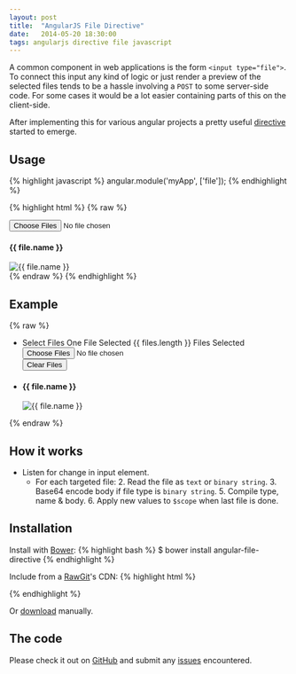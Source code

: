 ```yaml
---
layout: post
title:  "AngularJS File Directive"
date:   2014-05-20 18:30:00
tags: angularjs directive file javascript
---
```


A common component in web applications is the form `<input type="file">`.
To connect this input any kind of logic or just render a preview of the selected files tends to be a hassle involving a `POST` to some server-side code.
For some cases it would be a lot easier containing parts of this on the client-side.

After implementing this for various angular projects a pretty useful [directive][github-repo] started to emerge.

## Usage

{% highlight javascript %}
angular.module('myApp', ['file']);
{% endhighlight %}

{% highlight html %}
{% raw %}
<!-- Bind the values to $scope.files -->
<input type="file"
  file="files"
  accept="image/*"
  multiple>

<!-- Render the selected files directly in the view -->
<div ng-repeat="file in files">
  <h4>{{ file.name }}</h4>
  <img alt="{{ file.name }}"
    ng-src="data:{{ file.type }};base64,{{ file.body }}">
</div>
{% endraw %}
{% endhighlight %}

## Example
{% raw %}
<ul ng-app="myApp" ng-controller="MainCtrl" class="list-group">
  <li class="list-group-item">
    <div class="form-group">
      <label class="btn btn-lg btn-block" ng-class="{'btn-warning': !files, 'btn-success': files}">
        <span ng-show="!files">Select Files</span>
        <span ng-show="files.length === 1">One File Selected</span>
        <span ng-show="files.length > 1">{{ files.length }} Files Selected</span>
        <input class="hidden" type="file" file="files" accept="image/*" multiple>
      </label>
    </div>
    <div class="form-group" ng-show="files">
      <button class="btn btn-block btn-danger" ng-click="clear()">Clear Files</button>
    </div>
  </li>
  <li class="list-group-item" ng-repeat="file in files">
    <h4 class="list-group-item-heading">{{ file.name }}</h4>
    <img class="img-responsive" ng-src="data:{{ file.type }};base64,{{ file.body }}" alt="{{ file.name }}">
  </li>
</ul>
<script src="//cdnjs.cloudflare.com/ajax/libs/angular.js/1.2.16/angular.min.js"></script>
<script src="//cdn.rawgit.com/vpegado/angular-file-directive/v1.2.1/file.js"></script>
<script>
angular.module('myApp', ['file'])
  .controller('MainCtrl', function ($scope) {
    $scope.clear = function () {
      delete $scope.files;
    };
  });
</script>
{% endraw %}

## How it works
- Listen for change in input element.
    - For each targeted file:
        2. Read the file as `text` or `binary string`.
        3. Base64 encode body if file type is `binary string`.
        5. Compile type, name & body.
        6. Apply new values to `$scope` when last file is done.

## Installation
Install with [Bower][bower]:
{% highlight bash %}
$ bower install angular-file-directive
{% endhighlight %}

Include from a [RawGit][rawgit]'s CDN:
{% highlight html %}
<script src="//cdn.rawgit.com/vpegado/angular-file-directive/v1.2.1/file.js"></script>
{% endhighlight %}

Or [download](https://github.com/vpegado/angular-file-directive/archive/master.zip) manually.

## The code
Please check it out on [GitHub][github-repo] and submit any [issues][github-issues] encountered.



[bower]: http://bower.io/
[rawgit]: https://rawgit.com/
[github-repo]: https://github.com/vpegado/angular-file-directive
[github-issues]: https://github.com/vpegado/angular-file-directive/issues
